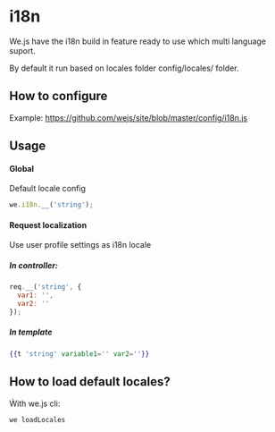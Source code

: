 # i18n

We.js have the i18n build in feature ready to use which multi language suport.

By default it run based on locales folder config/locales/ folder.

## How to configure

Example: https://github.com/wejs/site/blob/master/config/i18n.js

## Usage

#### Global
Default locale config
```js
we.i18n.__('string');
```

#### Request localization
Use user profile settings as i18n locale

##### In controller:
```js
req.__('string', {
  var1: '',
  var2: ''
});
```

##### In template
```hbs
{{t 'string' variable1='' var2=''}}
```

## How to load default locales?

Ẁith we.js cli:

```sh
we loadLocales
```
